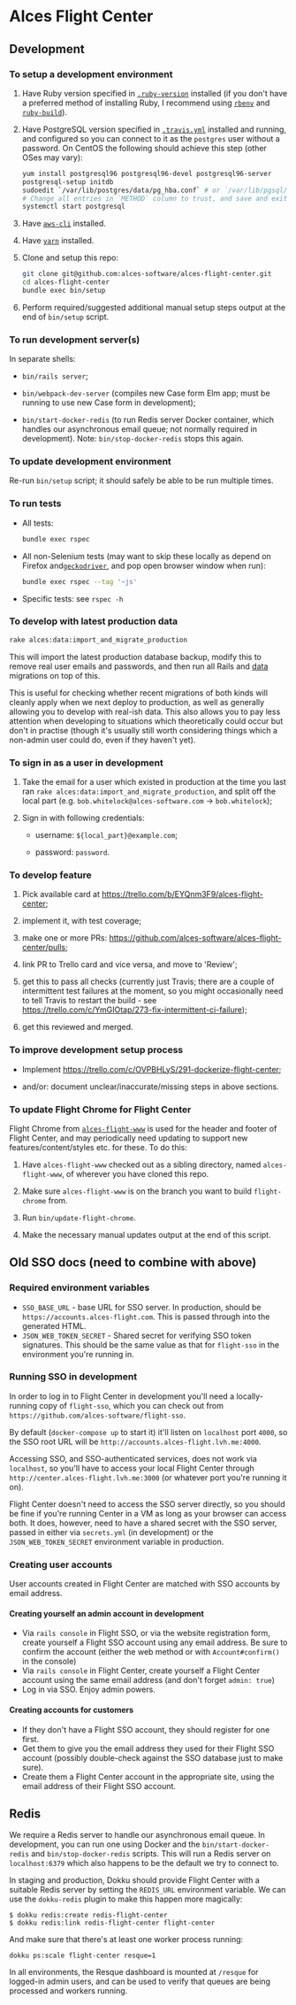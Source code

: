 
# Alces Flight Center

## Development

### To setup a development environment

1. Have Ruby version specified in [`.ruby-version`](./.ruby-version) installed
   (if you don't have a preferred method of installing Ruby, I recommend using
   [`rbenv`](https://github.com/rbenv/rbenv) and
   [`ruby-build`](https://github.com/rbenv/ruby-build)).

2. Have PostgreSQL version specified in [`.travis.yml`](./.travis.yml)
   installed and running, and configured so you can connect to it as the
   `postgres` user without a password. On CentOS the following should achieve
   this step (other OSes may vary):

    ```bash
    yum install postgresql96 postgresql96-devel postgresql96-server
    postgresql-setup initdb
    sudoedit `/var/lib/postgres/data/pg_hba.conf` # or `/var/lib/pgsql/data/pg_hba.conf`
    # Change all entries in `METHOD` column to trust, and save and exit.
    systemctl start postgresql
    ```

3. Have [`aws-cli`](https://github.com/aws/aws-cli) installed.

4. Have [`yarn`](https://yarnpkg.com/lang/en/) installed.

5. Clone and setup this repo:

    ```bash
    git clone git@github.com:alces-software/alces-flight-center.git
    cd alces-flight-center
    bundle exec bin/setup
    ```

6. Perform required/suggested additional manual setup steps output at the end
   of `bin/setup` script.


### To run development server(s)

In separate shells:

- `bin/rails server`;

- `bin/webpack-dev-server` (compiles new Case form Elm app; must be running to
  use new Case form in development);

- `bin/start-docker-redis` (to run Redis server Docker container, which handles
  our asynchronous email queue; not normally required in development). Note:
  `bin/stop-docker-redis` stops this again.


### To update development environment

Re-run `bin/setup` script; it should safely be able to be run multiple times.

### To run tests

- All tests:
  ```bash
  bundle exec rspec
  ```

- All non-Selenium tests (may want to skip these locally as depend on Firefox
  and[`geckodriver`](https://github.com/mozilla/geckodriver), and pop open
  browser window when run):

  ```bash
  bundle exec rspec --tag '~js'
  ```

- Specific tests: see `rspec -h`


### To develop with latest production data

```bash
rake alces:data:import_and_migrate_production
```

This will import the latest production database backup, modify this to remove
real user emails and passwords, and then run all Rails and
[data](https://github.com/OffgridElectric/rails-data-migrations) migrations on
top of this.

This is useful for checking whether recent migrations of both kinds will
cleanly apply when we next deploy to production, as well as generally allowing
you to develop with real-ish data. This also allows you to pay less attention
when developing to situations which theoretically could occur but don't in
practise (though it's usually still worth considering things which a non-admin
user could do, even if they haven't yet).


### To sign in as a user in development

1. Take the email for a user which existed in production at the time you last
   ran `rake alces:data:import_and_migrate_production`, and split off the local
   part (e.g. `bob.whitelock@alces-software.com` -> `bob.whitelock`);

2. Sign in with following credentials:

    - username: `${local_part}@example.com`;

    - password: `password`.


### To develop feature

1. Pick available card at https://trello.com/b/EYQnm3F9/alces-flight-center;

2. implement it, with test coverage;

3. make one or more PRs: https://github.com/alces-software/alces-flight-center/pulls;

4. link PR to Trello card and vice versa, and move to 'Review';

5. get this to pass all checks (currently just Travis; there are a couple of
   intermittent test failures at the moment, so you might occasionally need to
   tell Travis to restart the build - see
   https://trello.com/c/YmGIOtap/273-fix-intermittent-ci-failure);

6. get this reviewed and merged.


### To improve development setup process

- Implement https://trello.com/c/OVPBHLyS/291-dockerize-flight-center;

- and/or: document unclear/inaccurate/missing steps in above sections.


### To update Flight Chrome for Flight Center

Flight Chrome from
[`alces-flight-www`](https://github.com/alces-software/alces-flight-www) is
used for the header and footer of Flight Center, and may periodically need
updating to support new features/content/styles etc. for these. To do this:

1. Have `alces-flight-www` checked out as a sibling directory, named
   `alces-flight-www`, of wherever you have cloned this repo.

2. Make sure `alces-flight-www` is on the branch you want to build
   `flight-chrome` from.

3. Run `bin/update-flight-chrome`.

4. Make the necessary manual updates output at the end of this script.

## Old SSO docs (need to combine with above)

### Required environment variables
- `SSO_BASE_URL` - base URL for SSO server. In production, should be
`https://accounts.alces-flight.com`. This is passed through into the generated
HTML.
- `JSON_WEB_TOKEN_SECRET` - Shared secret for verifying SSO token signatures. This
should be the same value as that for `flight-sso` in the environment you're
running in.

### Running SSO in development

In order to log in to Flight Center in development you'll need a locally-running
copy of `flight-sso`, which you can check out from
`https://github.com/alces-software/flight-sso`.

By default (`docker-compose up` to start it) it'll listen on `localhost` port
`4000`, so the SSO root URL will be `http://accounts.alces-flight.lvh.me:4000`.

Accessing SSO, and SSO-authenticated services, does not work via `localhost`,
so you'll have to access your local Flight Center through
`http://center.alces-flight.lvh.me:3000` (or whatever port you're running it on).

Flight Center doesn't need to access the SSO server directly, so you should be
fine if you're running Center in a VM as long as your browser can access both.
It does, however, need to have a shared secret with the SSO server, passed in
either via `secrets.yml` (in development) or the
`JSON_WEB_TOKEN_SECRET` environment variable in production.

### Creating user accounts

User accounts created in Flight Center are matched with SSO accounts by email
address.

#### Creating yourself an admin account in development

- Via `rails console` in Flight SSO, or via the website registration form,
create yourself a Flight SSO account using any email address. Be sure to
confirm the account (either the web method or with `Account#confirm()` in the
console)
- Via `rails console` in Flight Center, create yourself a Flight Center account
using the same email address (and don't forget `admin: true`)
- Log in via SSO. Enjoy admin powers.

#### Creating accounts for customers

- If they don't have a Flight SSO account, they should register for one first.
- Get them to give you the email address they used for their Flight SSO account
(possibly double-check against the SSO database just to make sure).
- Create them a Flight Center account in the appropriate site, using the email
address of their Flight SSO account.

## Redis

We require a Redis server to handle our asynchronous email queue. In
development, you can run one using Docker and the `bin/start-docker-redis` and
`bin/stop-docker-redis` scripts. This will run a Redis server on `localhost:6379`
which also happens to be the default we try to connect to.

In staging and production, Dokku should provide Flight Center with a suitable
Redis server by setting the `REDIS_URL` environment variable. We can use the
`dokku-redis` plugin to make this happen more magically:

```
$ dokku redis:create redis-flight-center
$ dokku redis:link redis-flight-center flight-center
```

And make sure that there's at least one worker process running:
```
dokku ps:scale flight-center resque=1
```

In all environments, the Resque dashboard is mounted at `/resque` for logged-in
admin users, and can be used to verify that queues are being processed and
workers running.
